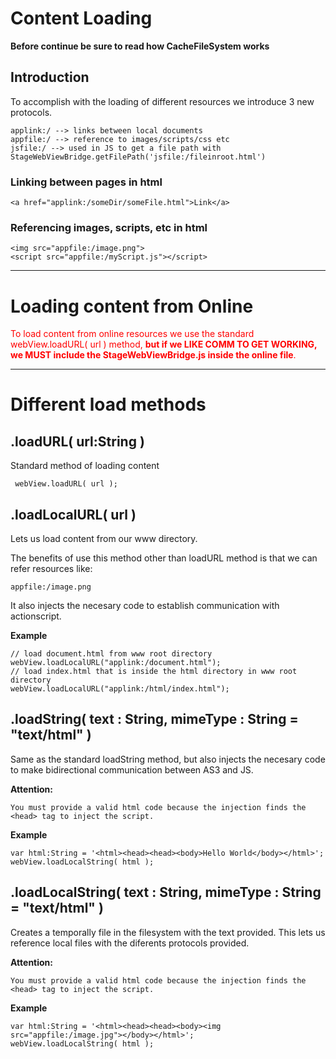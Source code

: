 # Content Loading #

**Before continue be sure to read how CacheFileSystem works**

## Introduction ##
To accomplish with the loading of different resources we introduce 3 new protocols.
```
applink:/ --> links between local documents
appfile:/ --> reference to images/scripts/css etc
jsfile:/ --> used in JS to get a file path with StageWebViewBridge.getFilePath('jsfile:/fileinroot.html') 
```

### Linking between pages in html ###
```
<a href="applink:/someDir/someFile.html">Link</a>
```

### Referencing images, scripts, etc in html ###
```
<img src="appfile:/image.png">
<script src="appfile:/myScript.js"></script>
```


---

# Loading content from Online #

<font color='#FF0000'>To load content from online resources we use the standard webView.loadURL( url ) method, <b>but if we LIKE COMM TO GET WORKING, we MUST include the StageWebViewBridge.js inside the online file</b>.</font>


---

# Different load methods #

## .loadURL( url:String ) ##

Standard method of loading content

```
 webView.loadURL( url );
```

## .loadLocalURL( url ) ##

Lets us load content from our www directory.

The benefits of use this method other than loadURL method is that we can refer resources like:
```
appfile:/image.png
```

It also injects the necesary code to establish communication with actionscript.

**Example**
```
// load document.html from www root directory
webView.loadLocalURL("applink:/document.html");
// load index.html that is inside the html directory in www root directory
webView.loadLocalURL("applink:/html/index.html");
```

## .loadString( text : String, mimeType : String = "text/html" ) ##

Same as the standard loadString method, but also injects the necesary code to make bidirectional communication between AS3 and JS.

**Attention:**
```
You must provide a valid html code because the injection finds the <head> tag to inject the script.
```

**Example**
```
var html:String = '<html><head><head><body>Hello World</body></html>';
webView.loadLocalString( html );
```


## .loadLocalString( text : String, mimeType : String = "text/html" ) ##

Creates a temporally file in the filesystem with the text provided.
This lets us reference local files with the diferents protocols provided.

**Attention:**
```
You must provide a valid html code because the injection finds the <head> tag to inject the script.
```

**Example**
```
var html:String = '<html><head><head><body><img src="appfile:/image.jpg"></body></html>';
webView.loadLocalString( html );
```
